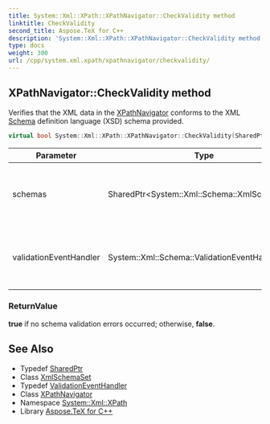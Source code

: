 ```yaml
---
title: System::Xml::XPath::XPathNavigator::CheckValidity method
linktitle: CheckValidity
second_title: Aspose.TeX for C++
description: 'System::Xml::XPath::XPathNavigator::CheckValidity method. Verifies that the XML data in the XPathNavigator conforms to the XML Schema definition language (XSD) schema provided in C++.'
type: docs
weight: 300
url: /cpp/system.xml.xpath/xpathnavigator/checkvalidity/
---
```

## XPathNavigator::CheckValidity method


Verifies that the XML data in the [XPathNavigator](../) conforms to the XML [Schema](../../../system.xml.schema/) definition language (XSD) schema provided.

```cpp
virtual bool System::Xml::XPath::XPathNavigator::CheckValidity(SharedPtr<System::Xml::Schema::XmlSchemaSet> schemas, System::Xml::Schema::ValidationEventHandler validationEventHandler)
```


| Parameter | Type | Description |
| --- | --- | --- |
| schemas | SharedPtr\<System::Xml::Schema::XmlSchemaSet\> | The XmlSchemaSet containing the schemas used to validate the XML data contained in the [XPathNavigator](../). |
| validationEventHandler | System::Xml::Schema::ValidationEventHandler | The ValidationEventHandler that receives information about schema validation warnings and errors. |

### ReturnValue

**true** if no schema validation errors occurred; otherwise, **false**.

## See Also

* Typedef [SharedPtr](../../../system/sharedptr/)
* Class [XmlSchemaSet](../../../system.xml.schema/xmlschemaset/)
* Typedef [ValidationEventHandler](../../../system.xml.schema/validationeventhandler/)
* Class [XPathNavigator](../)
* Namespace [System::Xml::XPath](../../)
* Library [Aspose.TeX for C++](../../../)
